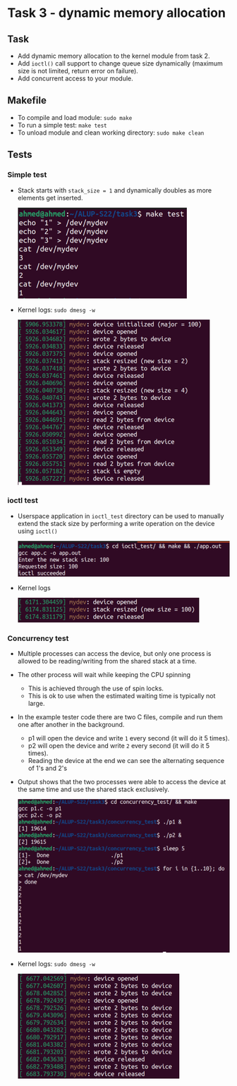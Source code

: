 # Task 3 - dynamic memory allocation

## Task

- Add dynamic memory allocation to the kernel module from task 2.
- Add `ioctl()` call support to change queue size dynamically (maximum size is not limited, return error on failure).
- Add concurrent access to your module.


## Makefile
- To compile and load module: `sudo make`
- To run a simple test: `make test`
- To unload module and clean working directory: `sudo make clean`


## Tests

### Simple test

- Stack starts with `stack_size = 1` and dynamically doubles as more elements get inserted. 

  ![image-20220510194940387](../images/image-20220510194940387.png)

- Kernel logs: `sudo dmesg -w`

  ![image-20220510195055797](../images/image-20220510195055797.png)



### ioctl test

- Userspace application in `ioctl_test` directory can be used to manually extend the stack size by performing a write operation on the device using `ioctl()`

  ![image-20220510195340095](../images/image-20220510195340095.png)

- Kernel logs

  ![image-20220510195436272](../images/image-20220510195436272.png)



### Concurrency test

- Multiple processes can access the device, but only one process is allowed to be reading/writing from the shared stack at a time.

- The other process will wait while keeping the CPU spinning
  - This is achieved through the use of spin locks.
  - This is ok to use when the estimated waiting time is typically not large.
  
- In the example tester code there are two C files, compile and run them one after another in the background.
  - p1 will open the device and write `1` every second (it will do it 5 times).
  - p2 will open the device and write `2` every second (it will do it 5 times).
  - Reading the device at the end we can see the alternating sequence of 1's and 2's
  
- Output shows that the two processes were able to access the device at the same time and use the shared stack exclusively.

  ![image-20220510195748173](../images/image-20220510195748173.png)

- Kernel logs: `sudo dmesg -w`

  ![image-20220510200703357](../images/image-20220510200703357.png)

